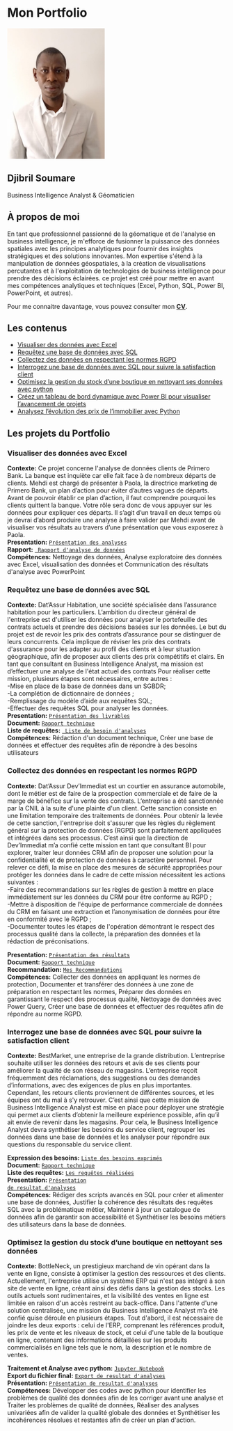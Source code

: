 # Mon Portfolio 
<p align="center">
  
<img src="images/Photo_profil.jpg" height=300></p>

## Djibril Soumare
Business Intelligence Analyst & Géomaticien

## À propos de moi

<p>En tant que professionnel passionné de la géomatique et de l'analyse en business intelligence, je m'efforce de fusionner la puissance des données spatiales avec les principes analytiques pour fournir des insights stratégiques et des solutions innovantes. Mon expertise s'étend à la manipulation de données géospatiales, à la création de visualisations percutantes et à l'exploitation de technologies de business intelligence pour prendre des décisions éclairées. ce projet est créé pour mettre en avant mes compétences analytiques et techniques (Excel, Python, SQL, Power BI, PowerPoint, et autres). </p>

Pour me connaitre davantage, vous pouvez consulter mon [**CV**](https://public.tableau.com/app/profile/djibril.soumare/viz/Mock_up_Djibril/TableaudebordCV?publish=yes).

## Les contenus
- [Visualiser des données avec Excel](#Visualiser-de-données-avec-Excel)
- [Requêtez une base de données avec SQL](#Requêtez-une-base-de-données-avec-SQL)
- [Collectez des données en respectant les normes RGPD](#Collectez-des-données-en-respectant-avec-les-normes-RGPD)
- [Interrogez une base de données avec SQL pour suivre la satisfaction client](#Interrogez-une-base-de-données-avec-SQL-pour-suivre-la-satisfaction-client)
- [Optimisez la gestion du stock d’une boutique en nettoyant ses données avec python](#Optimisez-la-gestion-du-stock-d'une-boutique-en-nettoyant-ses-données)
- [Créez un tableau de bord dynamique avec Power BI pour visualiser l’avancement de projets](#Creez-un-tableau-de-bord-dynamique-avec-Power-BI)
- [Analysez l’évolution des prix de l’immobilier avec Python](#Analyser-l'évolution-des-prix-de-l'immobilier)
## Les projets du Portfolio
### Visualiser des données avec Excel 
**Contexte:** Ce projet concerne l'analyse de données clients de Primero Bank. La banque est inquiète car elle fait face à de nombreux départs de clients. Mehdi est chargé de présenter à Paola, la directrice marketing de Primero Bank, un plan d’action pour éviter d’autres vagues de départs. Avant de pouvoir établir ce plan d’action, il faut comprendre pourquoi les clients quittent la banque. Votre rôle sera donc de vous appuyer sur les données pour expliquer ces départs. Il s’agit d’un travail en deux temps où je devrai d’abord produire une analyse à faire valider par Mehdi avant de visualiser vos résultats au travers d’une présentation que vous exposerez à Paola.<br>
**Presentation:** <a href="https://github.com/Djibsou39/Portfolio-Business-Intelligence-Analyst/blob/main/Visualiser%20les%20donn%C3%A9es%20avec%20Excel/Soumare_Djibril_2_Visualiation_032023.pdf">
  <code>Présentation des analyses</code></a><br>
**Rapport:** <a href="https://github.com/Djibsou39/Portfolio-Business-Intelligence-Analyst/blob/main/Visualiser%20les%20donn%C3%A9es%20avec%20Excel/Soumare_Djibril_1_rapport_032023.pdf">
  <code> Rapport d'analyse de données</code></a><br>
**Compétences:** Nettoyage des données, Analyse exploratoire des données avec Excel, visualisation des données et Communication des résultats d'analyse avec PowerPoint<br>

### Requêtez une base de données avec SQL
**Contexte:** Dat’Assur Habitation, une société spécialisée dans l’assurance habitation pour les particuliers.
L’ambition du directeur général de l'entreprise est d'utiliser les données pour analyser le portefeuille des contrats actuels et prendre des décisions basées sur les données.
Le but du projet est de revoir les prix des contrats d’assurance pour se distinguer de leurs concurrents. Cela implique de réviser les prix des contrats d'assurance pour les adapter au profil des clients et à leur situation géographique, afin de proposer aux clients des prix compétitifs et clairs. 
En tant que consultant en Business Intelligence Analyst, ma mission est d’effectuer une analyse de l'état actuel des contrats
Pour réaliser cette mission, plusieurs étapes sont nécessaires, entre autres : <br>
-Mise en place de la base de données dans un SGBDR;<br>
-La complétion de dictionnaire de données ;<br>
-Remplissage du modèle d’aide aux requêtes SQL;<br>
-Effectuer des requêtes SQL pour analyser les données.<br>
**Presentation:** <a href="https://github.com/Djibsou39/Portfolio-Business-Intelligence-Analyst/blob/main/Requ%C3%AAter%20une%20base%20de%20donn%C3%A9es%20avec%20SQL/Soumare_Djibril_3_presentation_042023.pdf">
  <code>Présentation des livrables</code></a><br>
**Document:** <a href="https://github.com/Djibsou39/Portfolio-Business-Intelligence-Analyst/blob/main/Requ%C3%AAter%20une%20base%20de%20donn%C3%A9es%20avec%20SQL/Soumare_Djibril_1_documentation_technique_042023.pdf">
  <code>Rapport technique</code></a><br>
**Liste de requêtes:** <a href="https://github.com/Djibsou39/Portfolio-Business-Intelligence-Analyst/blob/main/Requ%C3%AAter%20une%20base%20de%20donn%C3%A9es%20avec%20SQL/Soumare_Djibril_2_liste_analyses_042023.pdf">
  <code> Liste de besoin d'analyses</code></a><br>
**Compétences:** Rédaction d'un document technique, Créer une base de données et effectuer des requêtes afin de répondre à des besoins utilisateurs<br>

### Collectez des données en respectant les normes RGPD
**Contexte:** Dat’Assur Dev’Immediat est un courtier en  assurance automobile, dont le métier est de faire de la prospection commerciale et de faire de la marge de bénéfice sur la vente des contrats. L‘entreprise  a été sanctionnée par la CNIL à la suite d'une plainte d'un client. Cette sanction consiste en une limitation temporaire des traitements de données. 
Pour obtenir la levée de cette sanction, l'entreprise doit s'assurer que les règles du règlement général sur la protection de données (RGPD) sont parfaitement appliquées et intégrées dans ses processus. 
C’est ainsi que la direction de Dev’Immediat m’a confié cette mission en tant que consultant BI pour explorer,  traiter leur données CRM afin de proposer une solution  pour la confidentialité et de protection de données à caractère personnel.
Pour relever ce défi, la mise en place des mesures de sécurité appropriées pour protéger les données dans le cadre de cette mission nécessitent   les  actions suivantes :<br>
-Faire des recommandations sur les règles de gestion à mettre en place immédiatement sur les données du CRM pour être conforme au RGPD ;<br>
-Mettre à disposition de l'équipe de performance commerciale de données du CRM en faisant une extraction et  l’anonymisation de données pour être en conformité avec le RGPD ;<br>
-Documenter toutes les étapes de l'opération démontrant le respect des processus qualité dans la collecte, la préparation des données et la rédaction de préconisations.<br>

**Presentation:** <a href="https://github.com/Djibsou39/Portfolio-Business-Intelligence-Analyst/blob/main/Collecter%20des%20donn%C3%A9es%20en%20respectant%20les%20normes%20RGPD/Soumare_Djibril_presentation_042023.pdf">
  <code>Présentation des résultats</code></a><br>
**Document:** <a href="https://github.com/Djibsou39/Portfolio-Business-Intelligence-Analyst/blob/main/Collecter%20des%20donn%C3%A9es%20en%20respectant%20les%20normes%20RGPD/Soumare_Djibril_3_Rapport_042023.pdf">
  <code>Rapport technique</code></a><br>
**Recommandation:** <a href="https://github.com/Djibsou39/Portfolio-Business-Intelligence-Analyst/blob/main/Collecter%20des%20donn%C3%A9es%20en%20respectant%20les%20normes%20RGPD/Soumare_Djibril_1_Recommandations_042023.pdf">
  <code>Mes Recommandations</code></a><br>
**Compétences:** Collecter des données en appliquant les normes de protection, Documenter et transférer des données à une zone de préparation en respectant les normes, Préparer des données en garantissant le respect des processus qualité, Nettoyage de données avec Power Query, Créer une base de données et effectuer des requêtes afin de répondre au norme RGPD.<br>

### Interrogez une base de données avec SQL pour suivre la satisfaction client
**Contexte:** BestMarket, une entreprise de la grande distribution. L’entreprise souhaite utiliser les données des retours et avis de ses clients pour améliorer la qualité de son réseau de magasins.
L’entreprise reçoit fréquemment des réclamations, des suggestions ou des demandes d’informations, avec des exigences de plus en plus importantes. Cependant, les retours clients proviennent de différentes sources, et les équipes ont du mal à s'y retrouver. C’est ainsi que cette mission de Business Intelligence Analyst est mise en place pour déployer une stratégie qui permet aux clients d’obtenir la meilleure expérience possible, afin qu’il ait envie de revenir dans les magasins. Pour cela, le Business Intelligence Analyst devra synthétiser les besoins du service client, regrouper les données dans une base de données et les analyser pour répondre aux questions du responsable du service client.<br>

**Expression des besoins:** <a href="https://github.com/Djibsou39/Portfolio-Business-Intelligence-Analyst/blob/main/Interrogez%20une%20base%20de%20donn%C3%A9es%20avec%20SQL%20pour%20suivre%20la%20satisfaction%20client/soumare_Djibril_1_expression_%20besoin_052023.pdf">
  <code>Liste des besoins exprimés</code></a><br>
**Document:** <a href="https://github.com/Djibsou39/Portfolio-Business-Intelligence-Analyst/blob/main/Interrogez%20une%20base%20de%20donn%C3%A9es%20avec%20SQL%20pour%20suivre%20la%20satisfaction%20client/Soumare_Djibril_2_documentation_technique_052023.pdf">
  <code>Rapport technique</code></a><br>
**Liste des requêtes:** <a href="https://github.com/Djibsou39/Portfolio-Business-Intelligence-Analyst/blob/main/Interrogez%20une%20base%20de%20donn%C3%A9es%20avec%20SQL%20pour%20suivre%20la%20satisfaction%20client/Soumare_Djibril_3_requetes_052023.pdf">
  <code>Les requêtes réalisées</code></a><br>
**Presentation:** <a href="https://github.com/Djibsou39/Portfolio-Business-Intelligence-Analyst/blob/main/Interrogez%20une%20base%20de%20donn%C3%A9es%20avec%20SQL%20pour%20suivre%20la%20satisfaction%20client/soumare_Djibril_4_presentation_052023.pdf"><code>Présentation de resultat d'analyses</code></a><br>
**Compétences:** Rédiger des scripts avancés en SQL pour créer et alimenter une base de données, Justifier la cohérence des résultats des requêtes SQL avec la problématique métier, Maintenir à jour un catalogue de données afin de garantir son accessibilité et Synthétiser les besoins métiers des utilisateurs dans la base de données.<br>

### Optimisez la gestion du stock d’une boutique en nettoyant ses données 
**Contexte:** BottleNeck, un prestigieux marchand de vin opérant dans la vente en ligne, consiste à optimiser la gestion des ressources et des clients. Actuellement, l'entreprise utilise un système ERP qui n'est pas intégré à son site de vente en ligne, créant ainsi des défis dans la gestion des stocks. Les outils actuels sont rudimentaires, et la visibilité des ventes en ligne est limitée en raison d'un accès restreint au back-office. Dans l'attente d'une solution centralisée, une mission du Business Intelligence Analyst m’a été confié quise déroule en plusieurs étapes. Tout d'abord, il est nécessaire de joindre les deux exports : celui de l'ERP, comprenant les références produit, les prix de vente et les niveaux de stock, et celui d'une table de la boutique en ligne, contenant des informations détaillées sur les produits commercialisés en ligne tels que le nom, la description et le nombre de ventes.<br>

**Traitement et Analyse avec python:** <a href="https://github.com/Djibsou39/Portfolio-Business-Intelligence-Analyst/blob/main/Optimisez%20la%20gestion%20du%20stock%20d%E2%80%99une%20boutique%20en%20nettoyant%20ses%20donn%C3%A9es/Soumare_Djibril_1_notebook_062023.ipynb">
  <code>Jupyter Notebook</code></a><br>
**Export du fichier final:** <a href="https://github.com/Djibsou39/Portfolio-Business-Intelligence-Analyst/blob/main/Optimisez%20la%20gestion%20du%20stock%20d%E2%80%99une%20boutique%20en%20nettoyant%20ses%20donn%C3%A9es/Soumare_Djibril_2_fichier_donn%C3%A9es_062023.xlsx">
  <code>Export de resultat d'analyses</code></a><br>
**Présentation:** <a href="https://github.com/Djibsou39/Portfolio-Business-Intelligence-Analyst/blob/main/Optimisez%20la%20gestion%20du%20stock%20d%E2%80%99une%20boutique%20en%20nettoyant%20ses%20donn%C3%A9es/Soumare_Djibril_3_presentation_062023.pdf">
  <code>Présentation de resultat d'analyses</code></a><br>
**Compétences:** Développer des codes avec python pour identifier les problèmes de qualité des données afin de les corriger avant une analyse et Traiter les problèmes de qualité de données, Réaliser des analyses univariées afin de valider la qualité globale des données et Synthétiser les incohérences résolues et restantes afin de créer un plan d'action.<br>
  
